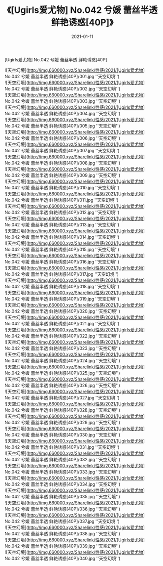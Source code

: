﻿---
layout: post
title:  《[Ugirls爱尤物] No.042 兮媛 蕾丝半透 鲜艳诱惑[40P]》
date:   2021-01-11
img: http://img.660000.xyz/Sharelink/性感/2021/[Ugirls爱尤物] No.042 兮媛 蕾丝半透 鲜艳诱惑[40P]/000.jpg
categories: [美女, 性感, 泳衣]
---

[Ugirls爱尤物] No.042 兮媛 蕾丝半透 鲜艳诱惑[40P]



![天空幻境](http://img.660000.xyz/Sharelink/性感/2021/[Ugirls爱尤物] No.042 兮媛 蕾丝半透 鲜艳诱惑[40P]/001.jpg ''天空幻境'') <br>
![天空幻境](http://img.660000.xyz/Sharelink/性感/2021/[Ugirls爱尤物] No.042 兮媛 蕾丝半透 鲜艳诱惑[40P]/002.jpg ''天空幻境'') <br>
![天空幻境](http://img.660000.xyz/Sharelink/性感/2021/[Ugirls爱尤物] No.042 兮媛 蕾丝半透 鲜艳诱惑[40P]/003.jpg ''天空幻境'') <br>
![天空幻境](http://img.660000.xyz/Sharelink/性感/2021/[Ugirls爱尤物] No.042 兮媛 蕾丝半透 鲜艳诱惑[40P]/004.jpg ''天空幻境'') <br>
![天空幻境](http://img.660000.xyz/Sharelink/性感/2021/[Ugirls爱尤物] No.042 兮媛 蕾丝半透 鲜艳诱惑[40P]/005.jpg ''天空幻境'') <br>
![天空幻境](http://img.660000.xyz/Sharelink/性感/2021/[Ugirls爱尤物] No.042 兮媛 蕾丝半透 鲜艳诱惑[40P]/006.jpg ''天空幻境'') <br>
![天空幻境](http://img.660000.xyz/Sharelink/性感/2021/[Ugirls爱尤物] No.042 兮媛 蕾丝半透 鲜艳诱惑[40P]/007.jpg ''天空幻境'') <br>
![天空幻境](http://img.660000.xyz/Sharelink/性感/2021/[Ugirls爱尤物] No.042 兮媛 蕾丝半透 鲜艳诱惑[40P]/008.jpg ''天空幻境'') <br>
![天空幻境](http://img.660000.xyz/Sharelink/性感/2021/[Ugirls爱尤物] No.042 兮媛 蕾丝半透 鲜艳诱惑[40P]/009.jpg ''天空幻境'') <br>
![天空幻境](http://img.660000.xyz/Sharelink/性感/2021/[Ugirls爱尤物] No.042 兮媛 蕾丝半透 鲜艳诱惑[40P]/010.jpg ''天空幻境'') <br>
![天空幻境](http://img.660000.xyz/Sharelink/性感/2021/[Ugirls爱尤物] No.042 兮媛 蕾丝半透 鲜艳诱惑[40P]/011.jpg ''天空幻境'') <br>
![天空幻境](http://img.660000.xyz/Sharelink/性感/2021/[Ugirls爱尤物] No.042 兮媛 蕾丝半透 鲜艳诱惑[40P]/012.jpg ''天空幻境'') <br>
![天空幻境](http://img.660000.xyz/Sharelink/性感/2021/[Ugirls爱尤物] No.042 兮媛 蕾丝半透 鲜艳诱惑[40P]/013.jpg ''天空幻境'') <br>
![天空幻境](http://img.660000.xyz/Sharelink/性感/2021/[Ugirls爱尤物] No.042 兮媛 蕾丝半透 鲜艳诱惑[40P]/014.jpg ''天空幻境'') <br>
![天空幻境](http://img.660000.xyz/Sharelink/性感/2021/[Ugirls爱尤物] No.042 兮媛 蕾丝半透 鲜艳诱惑[40P]/015.jpg ''天空幻境'') <br>
![天空幻境](http://img.660000.xyz/Sharelink/性感/2021/[Ugirls爱尤物] No.042 兮媛 蕾丝半透 鲜艳诱惑[40P]/016.jpg ''天空幻境'') <br>
![天空幻境](http://img.660000.xyz/Sharelink/性感/2021/[Ugirls爱尤物] No.042 兮媛 蕾丝半透 鲜艳诱惑[40P]/017.jpg ''天空幻境'') <br>
![天空幻境](http://img.660000.xyz/Sharelink/性感/2021/[Ugirls爱尤物] No.042 兮媛 蕾丝半透 鲜艳诱惑[40P]/018.jpg ''天空幻境'') <br>
![天空幻境](http://img.660000.xyz/Sharelink/性感/2021/[Ugirls爱尤物] No.042 兮媛 蕾丝半透 鲜艳诱惑[40P]/019.jpg ''天空幻境'') <br>
![天空幻境](http://img.660000.xyz/Sharelink/性感/2021/[Ugirls爱尤物] No.042 兮媛 蕾丝半透 鲜艳诱惑[40P]/020.jpg ''天空幻境'') <br>
![天空幻境](http://img.660000.xyz/Sharelink/性感/2021/[Ugirls爱尤物] No.042 兮媛 蕾丝半透 鲜艳诱惑[40P]/021.jpg ''天空幻境'') <br>
![天空幻境](http://img.660000.xyz/Sharelink/性感/2021/[Ugirls爱尤物] No.042 兮媛 蕾丝半透 鲜艳诱惑[40P]/022.jpg ''天空幻境'') <br>
![天空幻境](http://img.660000.xyz/Sharelink/性感/2021/[Ugirls爱尤物] No.042 兮媛 蕾丝半透 鲜艳诱惑[40P]/023.jpg ''天空幻境'') <br>
![天空幻境](http://img.660000.xyz/Sharelink/性感/2021/[Ugirls爱尤物] No.042 兮媛 蕾丝半透 鲜艳诱惑[40P]/024.jpg ''天空幻境'') <br>
![天空幻境](http://img.660000.xyz/Sharelink/性感/2021/[Ugirls爱尤物] No.042 兮媛 蕾丝半透 鲜艳诱惑[40P]/025.jpg ''天空幻境'') <br>
![天空幻境](http://img.660000.xyz/Sharelink/性感/2021/[Ugirls爱尤物] No.042 兮媛 蕾丝半透 鲜艳诱惑[40P]/026.jpg ''天空幻境'') <br>
![天空幻境](http://img.660000.xyz/Sharelink/性感/2021/[Ugirls爱尤物] No.042 兮媛 蕾丝半透 鲜艳诱惑[40P]/027.jpg ''天空幻境'') <br>
![天空幻境](http://img.660000.xyz/Sharelink/性感/2021/[Ugirls爱尤物] No.042 兮媛 蕾丝半透 鲜艳诱惑[40P]/028.jpg ''天空幻境'') <br>
![天空幻境](http://img.660000.xyz/Sharelink/性感/2021/[Ugirls爱尤物] No.042 兮媛 蕾丝半透 鲜艳诱惑[40P]/029.jpg ''天空幻境'') <br>
![天空幻境](http://img.660000.xyz/Sharelink/性感/2021/[Ugirls爱尤物] No.042 兮媛 蕾丝半透 鲜艳诱惑[40P]/030.jpg ''天空幻境'') <br>
![天空幻境](http://img.660000.xyz/Sharelink/性感/2021/[Ugirls爱尤物] No.042 兮媛 蕾丝半透 鲜艳诱惑[40P]/031.jpg ''天空幻境'') <br>
![天空幻境](http://img.660000.xyz/Sharelink/性感/2021/[Ugirls爱尤物] No.042 兮媛 蕾丝半透 鲜艳诱惑[40P]/032.jpg ''天空幻境'') <br>
![天空幻境](http://img.660000.xyz/Sharelink/性感/2021/[Ugirls爱尤物] No.042 兮媛 蕾丝半透 鲜艳诱惑[40P]/033.jpg ''天空幻境'') <br>
![天空幻境](http://img.660000.xyz/Sharelink/性感/2021/[Ugirls爱尤物] No.042 兮媛 蕾丝半透 鲜艳诱惑[40P]/034.jpg ''天空幻境'') <br>
![天空幻境](http://img.660000.xyz/Sharelink/性感/2021/[Ugirls爱尤物] No.042 兮媛 蕾丝半透 鲜艳诱惑[40P]/035.jpg ''天空幻境'') <br>
![天空幻境](http://img.660000.xyz/Sharelink/性感/2021/[Ugirls爱尤物] No.042 兮媛 蕾丝半透 鲜艳诱惑[40P]/036.jpg ''天空幻境'') <br>
![天空幻境](http://img.660000.xyz/Sharelink/性感/2021/[Ugirls爱尤物] No.042 兮媛 蕾丝半透 鲜艳诱惑[40P]/037.jpg ''天空幻境'') <br>
![天空幻境](http://img.660000.xyz/Sharelink/性感/2021/[Ugirls爱尤物] No.042 兮媛 蕾丝半透 鲜艳诱惑[40P]/038.jpg ''天空幻境'') <br>
![天空幻境](http://img.660000.xyz/Sharelink/性感/2021/[Ugirls爱尤物] No.042 兮媛 蕾丝半透 鲜艳诱惑[40P]/039.jpg ''天空幻境'') <br>
![天空幻境](http://img.660000.xyz/Sharelink/性感/2021/[Ugirls爱尤物] No.042 兮媛 蕾丝半透 鲜艳诱惑[40P]/040.jpg ''天空幻境'') <br>